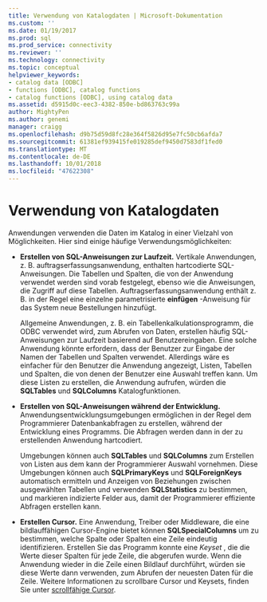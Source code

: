 ```yaml
---
title: Verwendung von Katalogdaten | Microsoft-Dokumentation
ms.custom: ''
ms.date: 01/19/2017
ms.prod: sql
ms.prod_service: connectivity
ms.reviewer: ''
ms.technology: connectivity
ms.topic: conceptual
helpviewer_keywords:
- catalog data [ODBC]
- functions [ODBC], catalog functions
- catalog functions [ODBC], using catalog data
ms.assetid: d5915d0c-eec3-4382-850e-bd863763c99a
author: MightyPen
ms.author: genemi
manager: craigg
ms.openlocfilehash: d9b75d59d8fc28e364f5826d95e7fc50cb6afda7
ms.sourcegitcommit: 61381ef939415fe019285def9450d7583df1fed0
ms.translationtype: MT
ms.contentlocale: de-DE
ms.lasthandoff: 10/01/2018
ms.locfileid: "47622308"
---
```

# <a name="uses-of-catalog-data"></a>Verwendung von Katalogdaten
Anwendungen verwenden die Daten im Katalog in einer Vielzahl von Möglichkeiten. Hier sind einige häufige Verwendungsmöglichkeiten:  
  
-   **Erstellen von SQL-Anweisungen zur Laufzeit.** Vertikale Anwendungen, z. B. auftragserfassungsanwendung, enthalten hartcodierte SQL-Anweisungen. Die Tabellen und Spalten, die von der Anwendung verwendet werden sind vorab festgelegt, ebenso wie die Anweisungen, die Zugriff auf diese Tabellen. Auftragserfassungsanwendung enthält z. B. in der Regel eine einzelne parametrisierte **einfügen** -Anweisung für das System neue Bestellungen hinzufügt.  
  
     Allgemeine Anwendungen, z. B. ein Tabellenkalkulationsprogramm, die ODBC verwendet wird, zum Abrufen von Daten, erstellen häufig SQL-Anweisungen zur Laufzeit basierend auf Benutzereingaben. Eine solche Anwendung könnte erfordern, dass der Benutzer zur Eingabe der Namen der Tabellen und Spalten verwendet. Allerdings wäre es einfacher für den Benutzer die Anwendung angezeigt, Listen, Tabellen und Spalten, die von denen der Benutzer eine Auswahl treffen kann. Um diese Listen zu erstellen, die Anwendung aufrufen, würden die **SQLTables** und **SQLColumns** Katalogfunktionen.  
  
-   **Erstellen von SQL-Anweisungen während der Entwicklung.** Anwendungsentwicklungsumgebungen ermöglichen in der Regel dem Programmierer Datenbankabfragen zu erstellen, während der Entwicklung eines Programms. Die Abfragen werden dann in der zu erstellenden Anwendung hartcodiert.  
  
     Umgebungen können auch **SQLTables** und **SQLColumns** zum Erstellen von Listen aus dem kann der Programmierer Auswahl vornehmen. Diese Umgebungen können auch **SQLPrimaryKeys** und **SQLForeignKeys** automatisch ermitteln und Anzeigen von Beziehungen zwischen ausgewählten Tabellen und verwenden **SQLStatistics** zu bestimmen, und markieren indizierte Felder aus, damit der Programmierer effiziente Abfragen erstellen kann.  
  
-   **Erstellen Cursor.** Eine Anwendung, Treiber oder Middleware, die eine bildlauffähigen Cursor-Engine bietet können **SQLSpecialColumns** um zu bestimmen, welche Spalte oder Spalten eine Zeile eindeutig identifizieren. Erstellen Sie das Programm konnte eine *Keyset* , die die Werte dieser Spalten für jede Zeile, die abgerufen wurde. Wenn die Anwendung wieder in die Zeile einen Bildlauf durchführt, würden sie diese Werte dann verwenden, zum Abrufen der neuesten Daten für die Zeile. Weitere Informationen zu scrollbare Cursor und Keysets, finden Sie unter [scrollfähige Cursor](../../../odbc/reference/develop-app/scrollable-cursors.md).
